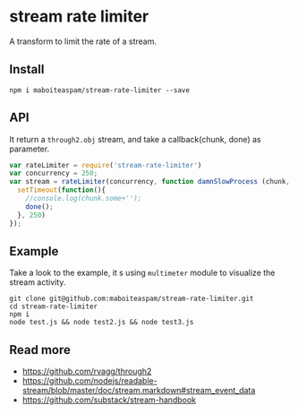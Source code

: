 # stream rate limiter

A transform to limit the rate of a stream.

## Install

    npm i maboiteaspam/stream-rate-limiter --save

## API

It return a `through2.obj` stream, and take a callback(chunk, done) as parameter.

```js
var rateLimiter = require('stream-rate-limiter')
var concurrency = 250;
var stream = rateLimiter(concurrency, function damnSlowProcess (chunk, done) {
  setTimeout(function(){
    //console.log(chunk.some+'');
    done();
  }, 250)
});
```

## Example

Take a look to the example, it s using `multimeter` module to visualize the stream activity.

    git clone git@github.com:maboiteaspam/stream-rate-limiter.git
    cd stream-rate-limiter
    npm i
    node test.js && node test2.js && node test3.js

## Read more

 - https://github.com/rvagg/through2
 - https://github.com/nodejs/readable-stream/blob/master/doc/stream.markdown#stream_event_data
 - https://github.com/substack/stream-handbook
